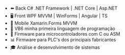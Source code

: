 - ⬅️ Back C# .NET Framework | .NET Core | Asp.NET
- 🖥️ Front WPF MVVM | WinForms | Angular | TS
- 📱  Mobile Xamarin.Forms MVVM
- 💜 VB6 minha primeira linguagem de programação 
- 🤖 Firmware para microcontroladores com C ou ASM
- 📊 Firmware para PLC's dos principais fabricantes
- 🎓 Análise e desenvolvimento de sistemas


<!---
diegostan/diegostan is a ✨ special ✨ repository because its `README.md` (this file) appears on your GitHub profile.
You can click the Preview link to take a look at your changes.
--->
